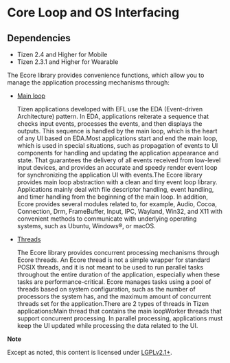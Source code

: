 # Core Loop and OS Interfacing

## Dependencies

- Tizen 2.4 and Higher for Mobile
- Tizen 2.3.1 and Higher for Wearable

The Ecore library provides convenience functions, which allow you to manage the application processing mechanisms through:

- [Main loop](main-loop-n.md)

  Tizen applications developed with EFL use the EDA (Event-driven Architecture) pattern. In EDA, applications reiterate a sequence that checks input events, processes the events, and then displays the outputs. This sequence is handled by the main loop, which is the heart of any UI based on EDA.Most applications start and end the main loop, which is used in special situations, such as propagation of events to UI components for handling and updating the application appearance and state. That guarantees the delivery of all events received from low-level input devices, and provides an accurate and speedy render event loop for synchronizing the application UI with events.The Ecore library provides main loop abstraction with a clean and tiny event loop library. Applications mainly deal with file descriptor handling, event handling, and timer handling from the beginning of the main loop. In addition, Ecore provides several modules related to, for example, Audio, Cocoa, Connection, Drm, FrameBuffer, Input, IPC, Wayland, Win32, and X11 with convenient methods to communicate with underlying operating systems, such as Ubuntu, Windows®, or macOS.

- [Threads](threads-n.md)

  The Ecore library provides concurrent processing mechanisms through Ecore threads. An Ecore thread is not a simple wrapper for standard POSIX threads, and it is not meant to be used to run parallel tasks throughout the entire duration of the application, especially when these tasks are performance-critical. Ecore manages tasks using a pool of threads based on system configuration, such as the number of processors the system has, and the maximum amount of concurrent threads set for the application.There are 2 types of threads in Tizen applications:Main thread that contains the main loopWorker threads that support concurrent processing. In parallel processing, applications must keep the UI updated while processing the data related to the UI.

**Note**

Except as noted, this content is licensed under [LGPLv2.1+](http://opensource.org/licenses/LGPL-2.1).